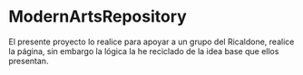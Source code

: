 # ModernArtsRepository
El presente proyecto lo realice para apoyar a un grupo del Ricaldone, realice la página, sin embargo la lógica la he reciclado de la 
idea base que ellos presentan.
